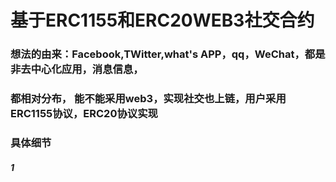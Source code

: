 # 基于ERC1155和ERC20WEB3社交合约
### 想法的由来：Facebook,TWitter,what's APP，qq，WeChat，都是非去中心化应用，消息信息，
### 都相对分布， 能不能采用web3，实现社交也上链，用户采用ERC1155协议，ERC20协议实现
### 具体细节
##### 1

